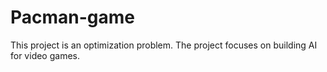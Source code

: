 # Pacman-game
This project is an optimization problem. The project focuses on building AI for video games.
